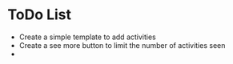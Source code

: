 # ToDo List

- Create a simple template to add activities
- Create a see more button to limit the number of activities seen
- 